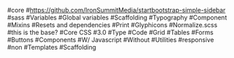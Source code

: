 #core
#https://github.com/IronSummitMedia/startbootstrap-simple-sidebar
#sass
#Variables
#Global variables
#Scaffolding
#Typography
#Component
#Mixins
#Resets and dependencies
#Print
#Glyphicons
#Normalize.scss
#this is the base?
#Core CSS
#3.0
#Type
#Code
#Grid
#Tables
#Forms 
#Buttons
#Components
#W/ Javascript
#Without
#Utilities 
#responsive
#non
#Templates
#Scaffolding

